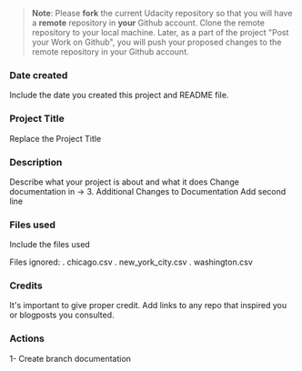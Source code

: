 >**Note**: Please **fork** the current Udacity repository so that you will have a **remote** repository in **your** Github account. Clone the remote repository to your local machine. Later, as a part of the project "Post your Work on Github", you will push your proposed changes to the remote repository in your Github account.

### Date created
Include the date you created this project and README file.

### Project Title
Replace the Project Title

### Description
Describe what your project is about and what it does
Change documentation in -> 3. Additional Changes to Documentation
Add second line 

### Files used
Include the files used

Files ignored:
. chicago.csv
. new_york_city.csv
. washington.csv


### Credits
It's important to give proper credit. Add links to any repo that inspired you or blogposts you consulted.

### Actions
1- Create branch documentation 
